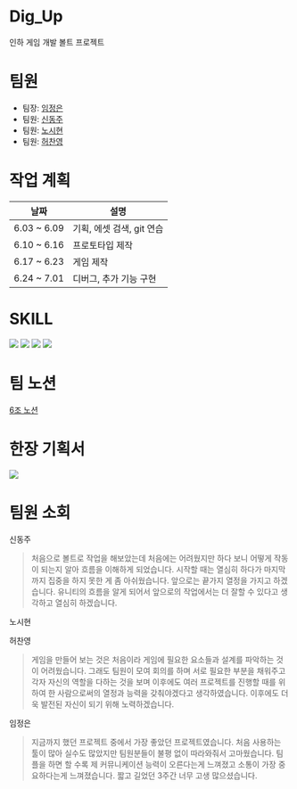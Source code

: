 # Dig_Up
인하 게임 개발 볼트 프로젝트

# 팀원
* 팀장: [임정은](https://github.com/ycs-202007021)
* 팀원: [신동주](https://github.com/sdj3701)
* 팀원: [노시현](https://github.com/NohZZang)
* 팀원: [허찬영](https://github.com/cksdud624)

# 작업 계획
날짜|설명|
---|---|
6.03 ~ 6.09|기획, 에셋 검색, git 연습|
6.10 ~ 6.16|프로토타입 제작|
6.17 ~ 6.23|게임 제작|
6.24 ~ 7.01|디버그, 추가 기능 구현|

# SKILL
<img src= "https://en.wikipedia.org/wiki/Unity_%28game_engine%29">
<img src= "https://forum.unity.com/threads/bolt-visual-scripting.482621/">
<img src="(https://commons.wikimedia.org/wiki/File:Notion-logo.svg)">
<img src="https://adamwreed93.medium.com/what-about-github-desktop-8c90a30a72be">


# 팀 노션
[6조 노션](https://www.notion.so/Main-595f7cc1778747509193e9cefe198ade?pvs=4)

# 한장 기획서
<img src= "https://i.esdrop.com/d/f/kPk8OZq6Wq/rspN4WqKX9.png">

# 팀원 소회

신동주 
> 처음으로 볼트로 작업을 해보았는데 처음에는 어려웠지만 하다 보니 어떻게 작동이 되는지 알아 흐름을 이해하게 되었습니다.
시작할 때는 열심히 하다가 마지막까지 집중을 하지 못한 게 좀 아쉬웠습니다.
앞으로는 끝가지 열정을 가지고 하겠습니다.
유니티의 흐름을 알게 되어서 앞으로의 작업에서는 더 잘할 수 있다고 생각하고 열심히 하겠습니다.
> 
노시현
> 
허찬영
> 게임을 만들어 보는 것은 처음이라 게임에 필요한 요소들과 설계를 파악하는 것이 어려웠습니다. 그래도 팀원이 모여 회의를 하며 서로 필요한 부분을 채워주고 각자 자신의 역할을 다하는 것을 보며 이후에도 여러 프로젝트를 진행할 때를 위하여 한 사람으로써의 열정과 능력을 갖춰야겠다고 생각하였습니다. 이후에도 더욱 발전된 자신이 되기 위해 노력하겠습니다.
> 
임정은
> 지금까지 했던 프로젝트 중에서 가장 좋았던 프로젝트였습니다.
처음 사용하는 툴이 많아 실수도 많았지만 팀원분들이 불평 없이 따라와줘서 고마웠습니다.
팀플을 하면 할 수록 제 커뮤니케이션 능력이 오른다는게 느껴졌고 소통이 가장 중요하다는게 느껴졌습니다.
짧고 길었던 3주간 너무 고생 많으셨습니다.
>
